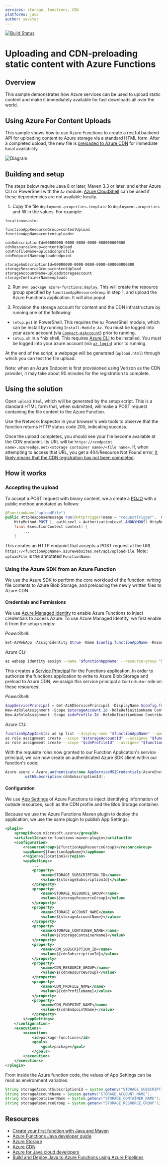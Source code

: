 ```yaml
---
services: storage, functions, CDN
platforms: java
author: yevster
---
```


[![Build Status](https://dev.azure.com/microsoftyev/static-content-uploader/_apis/build/status/static-content-uploader-Maven-CI?branchName=master)](https://dev.azure.com/microsoftyev/static-content-uploader/_build/latest?definitionId=32&branchName=master)

# Uploading and CDN-preloading static content with Azure Functions

## Overview
This sample demonstrates how Azure services can be used to upload static content and make it immediately available for fast downloads all over the world.

## Using Azure For Content Uploads
This sample shows how to use Azure Functions to create a restful backend API for uploading content to Azure storage via a standard HTML form. After a completed upload, the new file is [preloaded to Azure CDN](https://docs.microsoft.com/azure/cdn/cdn-preload-endpoint) for immediate local availability.

![Diagram](doc/img/diagram.png)


## Building and setup
The steps below require Java 8 or later, Maven 3.3 or later, and either Azure CLI or PowerShell with the `Az` module. [Azure CloudShell](https://docs.microsoft.com/azure/cloud-shell) can be used if these dependencies are not available locally.

1. Copy the file `deployment.properties.template` to `deployment.properties` and fill in the values. For example:
```
location=eastus

functionAppResourceGroup=contentUpload
functionAppName=contentuploader

cdnSubscriptionId=00000000-0000-0000-0000-000000000000
cdnResourceGroup=contentUpload
cdnProfileName=uploadcdnprofile
cdnEndpointName=uploadendpoint

storageSubscriptionId=00000000-0000-0000-0000-000000000000
storageResourceGroup=contentUpload
storageAccountName=uploadstorageaccount
storageContainerName=uploads
```

2. Run `mvn package azure-functions:deploy`. This will create the resource group specified by `functionAppResourceGroup` in step 1, and upload the Azure Functions application. It will also popul

3. Provision the storage account for content and the CDN infrastructure by running one of the following:
 * `setup.ps1` in PowerShell. This requires the `Az` PowerShell module, which can be install by running `Install-Module Az`. You must be logged into your azure account (via [`Connect-AzAccount`](https://docs.microsoft.com/powershell/module/az.accounts/Connect-AzAccount)) prior to running.
 * `setup.sh` in a *nix shell. This requires [Azure CLI](https://docs.microsoft.com/cli/azure/install-azure-cli) to be installed. You must be logged into your azure account (via [`az login`](https://docs.microsoft.com/cli/azure/authenticate-azure-cli)) prior to running.


At the end of the script, a webpage will be generated (`upload.html`) through which you can test the file upload.

Note: when an Azure Endpoint is first provisioned using Verizon as the CDN provider, it may take about 90 minutes for the registration to complete.

## Using the solution

Open `upload.html`, which will be generated by the setup script. This is a standard HTML form that, when submitted, will make a POST request containing the file content to the Azure Function.

Use the Network Inspector in your browser's web tools to observe that the function returns HTTP status code 200, indicating success.

Once the upload completes, you should see your file become available at the CDN endpoint. Its URL will be `https://<endpoint name>.azureedge.net/<storage container name>/<file name>`. If, when attempting to access that URL, you get a 404/Resource Not Found error, [it likely means that the CDN registration has not been completed](). 

## How it works

### Accepting the upload
To accept a POST request with binary content, we a create a [POJO](https://en.wikipedia.org/wiki/Plain_old_Java_object) with a public method annotated as follows:

```java
@FunctionName("uploadFile")
public HttpResponseMessage run(@HttpTrigger(name = "requestTrigger",  methods = {
    HttpMethod.POST }, authLevel = AuthorizationLevel.ANONYMOUS) HttpRequestMessage<Optional<byte[]>> request,
    final ExecutionContext context) {
        ...
    }
```

This creates an HTTP endpoint that accepts a POST request at the URL `https://<functionAppName>.azurewebsites.net/api/uploadFile`. Note: `uploadFile` is the annotated `FunctionName`.

### Using the Azure SDK from an Azure Function
We use the Azure SDK to perform the core workloud of the function: writing file contents to Azure Blob Storage, and preloading the newly written files to Azure CDN.

#### Credentials and Permissions
We use [Azure Managed Identity](https://docs.microsoft.com/azure/active-directory/managed-identities-azure-resources/overview) to enable Azure Functions to inject credentials to access Azure. To use Azure Managed Identity, we first enable it from the setup scripts:

*PowerShell:*
```powershell
Set-AzWebApp -AssignIdentity $true -Name $config.functionAppName -ResourceGroupName $config.functionAppResourceGroup
```
*Azure CLI:*
```bash
az webapp identity assign --name "$functionAppName" --resource-group "$functionAppResourceGroup"
```

This creates a [Service Principal](https://docs.microsoft.com/azure/active-directory/develop/app-objects-and-service-principals#service-principal-object) for the Functions application. In order to authorize the functions application to write to Azure Blob Storage and preload to Azure CDN, we assign this service principal a `Contributor` role on these resources:

*PowerShell:*
```powershell
$appServicePrincipal = Get-AzADServicePrincipal -DisplayName $config.functionAppName
New-AzRoleAssignment -Scope $storageAccount.Id -RoleDefinitionName Contributor -ApplicationId $appServicePrincipal.ApplicationId
New-AzRoleAssignment -Scope $cdnProfile.Id -RoleDefinitionName Contributor -ApplicationId $appServicePrincipal.ApplicationId
```

*Azure CLI:*
```bash
functionSpAppId=$(az ad sp list --display-name "$functionAppName" --query '[].appId' -otsv)
az role assignment create --scope "$storageAccountId" --assignee "$functionSpAppId" --role Contributor
az role assignment create --scope "$cdnProfileId" --assignee "$functionSpAppId" --role Contributor
```


With the requisite roles now granted to our Function Application's service principal, we can now create an authenticated Azure SDK client within our function's code:

```java
Azure azure = Azure.authenticate(new AppServiceMSICredentials(AzureEnvironment.AZURE))
        .withSubscription(cdnSubscriptionId);
```

#### Configuration
We use [App Settings](https://docs.microsoft.com/azure/azure-functions/functions-how-to-use-azure-function-app-settings#settings) of Azure Functions to inject identifying information of outside resources, such as the CDN profile and the Blob Storage container.

Because we use the Azure Functions Maven plugin to deploy the application, we use the same plugin to publish App Settings:
```xml
<plugin>
    <groupId>com.microsoft.azure</groupId>
    <artifactId>azure-functions-maven-plugin</artifactId>
    <configuration>
        <resourceGroup>${functionAppResourceGroup}</resourceGroup>
        <appName>${functionAppName}</appName>
        <region>${location}</region>
        <appSettings>
            ...
            <property>
                <name>STORAGE_SUBSCRIPTION_ID</name>
                <value>${storageSubscriptionId}</value>
            </property>
            <property>
                <name>STORAGE_RESOURCE_GROUP</name>
                <value>${storageResourceGroup}</value>
            </property>
            <property>
                <name>STORAGE_ACCOUNT_NAME</name>
                <value>${storageAccountName}</value>
            </property>
            <property>
                <name>STORAGE_CONTAINER_NAME</name>
                <value>${storageContainerName}</value>
            </property>
            <property>
                <name>CDN_SUBSCRIPTION_ID</name>
                <value>${cdnSubscriptionId}</value>
            </property>
            <property>
                <name>CDN_RESOURCE_GROUP</name>
                <value>${cdnResourceGroup}</value>
            </property>
            <property>
                <name>CDN_PROFILE_NAME</name>
                <value>${cdnProfileName}</value>
            </property>
            <property>
                <name>CDN_ENDPOINT_NAME</name>
                <value>${cdnEndpointName}</value>
            </property>
        </appSettings>
    </configuration>
    <executions>
        <execution>
            <id>package-functions</id>
            <goals>
                <goal>package</goal>
            </goals>
        </execution>
    </executions>
</plugin>
```

From inside the Azure function code, the values of App Settings can be read as environment variables:
```java
String storageAccountSubscriptionId = System.getenv("STORAGE_SUBSCRIPTION_ID");
String storageAccountName = System.getenv("STORAGE_ACCOUNT_NAME");
String storageContainerName = System.getenv("STORAGE_CONTAINER_NAME");
String storageResourceGroup = System.getenv("STORAGE_RESOURCE_GROUP");
```

## Resources

* [Create your first function with Java and Maven](https://docs.microsoft.com/azure/azure-functions/functions-create-first-java-maven)
* [Azure Functions Java developer guide](https://docs.microsoft.com/azure/azure-functions/functions-reference-java)
* [Azure Storage](https://docs.microsoft.com/azure/storage/)
* [Azure CDN](https://docs.microsoft.com/azure/cdn/)
* [Azure for Java cloud developers](https://docs.microsoft.com/azure/java/)
* [Build and Deploy Java to Azure Functions using Azure Pipelines](https://docs.microsoft.com/en-us/azure/devops/pipelines/languages/java-function)

